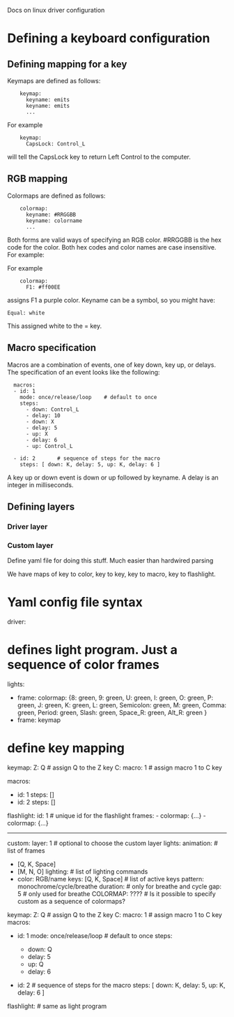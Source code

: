 Docs on linux driver configuration


# Defining a keyboard configuration

## Defining mapping for a key

Keymaps are defined as follows:

```
	keymap:
	  keyname: emits
	  keyname: emits
	  ...
```


For example
```
	keymap:
	  CapsLock: Control_L
```

will tell the CapsLock key to return Left Control to the computer.

## RGB mapping

Colormaps are defined as follows:

```
	colormap:
	  keyname: #RRGGBB
	  keyname: colorname
	  ...
```

Both forms are valid ways of specifying an RGB color.  #RRGGBB is the hex code
for the color.  Both hex codes and color names are case insensitive.  For example:

For example
```
	colormap:
	  F1: #ff00EE
```
	
assigns F1 a purple color.  Keyname can be a symbol, so you might have:

	Equal: white
	
This assigned white to the = key.

## Macro specification

Macros are a combination of events, one of key down, key up, or delays.  The
specification of an event looks like the following:

```
  macros:
  - id: 1
    mode: once/release/loop    # default to once
	steps:
	  - down: Control_L
	  - delay: 10
	  - down: X
	  - delay: 5
	  - up: X
	  - delay: 6
	  - up: Control_L
	
  - id: 2		# sequence of steps for the macro
	steps: [ down: K, delay: 5, up: K, delay: 6 ]
```

A key up or down event is down or up followed by keyname.  A delay is an
integer in milliseconds.


## Defining layers

### Driver layer

### Custom layer

Define yaml file for doing this stuff.  Much easier than hardwired parsing

We have maps of key to color, key to key, key to macro, key to flashlight.

# Yaml config file syntax


driver:
  # defines light program.  Just a sequence of color frames
  lights:
  - frame:
    colormap:
	  {8: green, 9: green, U: green, I: green, O: green, P: green,
	  J: green, K: green, L: green, Semicolon: green,
	  M: green, Comma: green, Period: green, Slash: green,
	  Space_R: green, Alt_R: green }
  - frame: keymap
  
  
  # define key mapping
  keymap:
	Z: Q            # assign Q to the Z key
	C: macro: 1		# assign macro 1 to C key
	
  macros:
  - id: 1
	steps: []	
  - id: 2
	steps: []	
	  
  flashlight:
    id: 1			# unique id for the flashlight
	frames:
	- colormap: {...}
	- colormap: {...}
	
	
---

custom:
  layer: 1    # optional to choose the custom layer
  lights:
   animation:  # list of frames
   - [Q, K, Space]
   - [M, N, O]
   lighting:   # list of lighting commands
   - color: RGB/name
	 keys: [Q, K, Space]   # list of active keys
	 pattern: monochrome/cycle/breathe
	 duration: # only for breathe and cycle
	 gap: 5    # only used for breathe
   COLORMAP: ????  # Is it possible to specify custom as a sequence of colormaps?
	
  keymap:
	Z: Q            # assign Q to the Z key
	C: macro: 1		# assign macro 1 to C key
  macros:
  - id: 1
    mode: once/release/loop    # default to once
	steps:
	  - down: Q
	  - delay: 5
	  - up: Q
	  - delay: 6
	
  - id: 2		# sequence of steps for the macro
	steps: [ down: K, delay: 5, up: K, delay: 6 ]
  
  flashlight:
	# same as light program  
